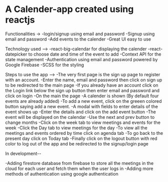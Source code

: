 # A Calender-app created using reactjs

Functionalities -> 
    -login/signup using email and password
    -Signup using email and password
    -Add events to the calender
    -Great UI easy to use

Technology used --> 
    -react-big-calendar for displaying the calender
    -react-datepicker to choose date and time of the event to add
    -Context API for the state management
    -Authentication using email and password powered by Google Firebase
    -SCSS for the styling

Steps to use the app -->
    -The very first page is the sign up page to register with an account.
    -Enter the name, email and password then click on sign up to be redirected to the main page
    -If you already have an account click on the Login link below the sign up button then enter email and password and click on login
    -On the main the page 
        -A calender is shown (By default four events are already added)
        -To add a new event, click on the greeen colored button saying add a new event.
        -A modal with fields to enter details of the event shows up
        -Enter the details and click on the add event button
        -The event will be displayed on the calendar
        -Use the next and prev button to change months
        -Click on the week tab to view meetings and events for the week
        -Click the Day tab to view meetings for the day
        -To view all the meetings and events ordered by time click on agenda tab
        -To go back to the  present day click on Today tab
        -Finally click on the logout button with red color to log out of the app and be redirected to the signup/login page


In development--

-Adding firestore database from firebase to store all the meetings in the cloud for each user and fetch them when the user logs in
-Adding more methods of authentication using google authentication



